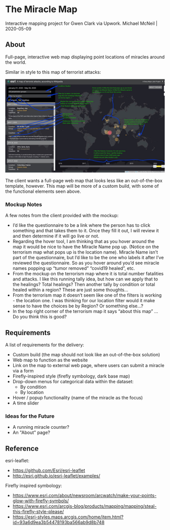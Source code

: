 # The Miracle Map
Interactive mapping project for Gwen Clark via Upwork.
Michael McNeil | 2020-05-09
 
## About

Full-page, interactive web map displaying point locations of miracles around the world.

Similar in style to this map of terrorist attacks:

![miracle-map-mockup](https://github.com/mikus31/miracle-map/blob/master/images/mockup.jpeg "Miracle Map Mockup")

The client wants a full-page web map that looks less like an out-of-the-box template, however. This map will be more of a custom build, with some of the functional elements seen above.

### Mockup Notes

A few notes from the client provided with the mockup:

* I’d like the questionnaire to be a link where the person has to click something and that takes them to it. Once they fill it out, I will review it and then determine if it will go live or not.   
* Regarding the hover tool, I am thinking that as you hover around the map it would be nice to have the Miracle Name pop up. (Notice on the terrorism map what pops up is the location name). Miracle Name isn’t part of the questionnaire, but I’d like to be the one who labels it after I’ve reviewed the questionnaire. So as you hover around you’d see miracle names popping up “tumor removed”  “covid19 healed”, etc.
* From the mockup on the terrorism map where it is total number fatalities and attacks. I like this running tally idea, but how can we apply that to the healings? Total healings? Then another tally by condition or total healed within a region? These are just some thoughts…
* From the terrorism map it doesn’t seem like one of the filters is working - the location one. I was thinking for our location filter would it make sense to have the choices be by Region? Or something else…?
* In the top right corner of the terrorism map it says “about this map” … Do you think this is good?

## Requirements

A list of requirements for the delivery:

* Custom build (the map should not look like an out-of-the-box solution)
* Web map to function as the website
* Link on the map to external web page, where users can submit a miracle via a form
* Firefly-inspired style (firefly symbology, dark base map)
* Drop-down menus for categorical data within the dataset:
  * By condition
  * By location
* Hover / popup functionality (name of the miracle as the focus)
* A time slider

### Ideas for the Future

* A running miracle counter?
* An "About" page?

## Reference

esri-leaflet:

* https://github.com/Esri/esri-leaflet
* http://esri.github.io/esri-leaflet/examples/

Firefly inspired symbology:

* https://www.esri.com/about/newsroom/arcwatch/make-your-points-glow-with-firefly-symbols/
* https://www.esri.com/arcgis-blog/products/mapping/mapping/steal-this-firefly-style-please/
* https://esri-styles.maps.arcgis.com/home/item.html?id=93a6d9ea3b54478193ba566ab9d8b748